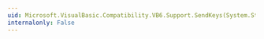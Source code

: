 ```yaml
---
uid: Microsoft.VisualBasic.Compatibility.VB6.Support.SendKeys(System.String,System.Boolean)
internalonly: False
---
```

